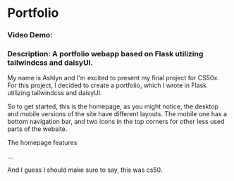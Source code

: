 # Portfolio
### Video Demo:  <URL HERE>
### Description: A portfolio webapp based on Flask utilizing tailwindcss and daisyUI.

My name is Ashlyn and I'm excited to present my final project for CS50x.  For this project, I decided to create a portfolio, which I wrote in Flask utilizing tailwindcss and daisyUI.

So to get started, this is the homepage, as you might notice, the desktop and mobile versions of the site have different layouts. The mobile one has a bottom navigation bar, and two icons in the top corners for other less used parts of the website.

The homepage features 


...

And I guess I should make sure to say, this was cs50.